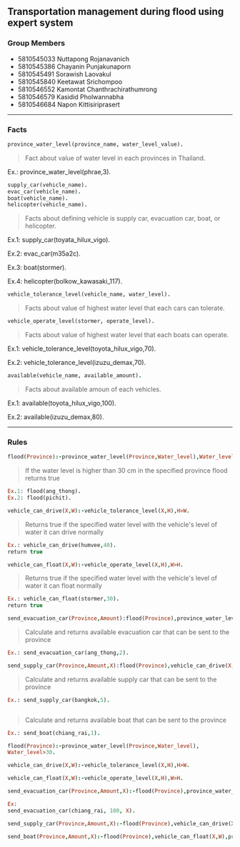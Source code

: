 
## Transportation management during flood using expert system

### Group Members
- 5810545033  Nuttapong   Rojanavanich
- 5810545386  Chayanin		Punjakunaporn
- 5810545491  Sorawish		Laovakul
- 5810545840  Keetawat		Srichompoo
- 5810546552  Kamontat		Chanthrachirathumrong
- 5810546579  Kasidid		  Pholwannabha
- 5810546684  Napon		    Kittisiriprasert

---

### Facts

```prolog
province_water_level(province_name, water_level_value).
```
> Fact about value of water level in each provinces in Thailand.

Ex.: province_water_level(phrae,3).

```prolog
supply_car(vehicle_name).
evac_car(vehicle_name).
boat(vehicle_name).
helicopter(vehicle_name).
```
> Facts about defining vehicle is supply car, evacuation car, boat, or helicopter.

Ex.1: supply_car(toyata_hilux_vigo).

Ex.2: evac_car(m35a2c).

Ex.3: boat(stormer).

Ex.4: helicopter(bolkow_kawasaki_117).

```prolog
vehicle_tolerance_level(vehicle_name, water_level).
```
> Facts about value of highest water level that each cars can tolerate.

```prolog
vehicle_operate_level(stormer, operate_level).
```
> Facts about value of highest water level that each boats can operate.

Ex.1: vehicle_tolerance_level(toyota_hilux_vigo,70).

Ex.2: vehicle_tolerance_level(izuzu_demax,70).

```prolog
available(vehicle_name, available_amount).
```
> Facts about available amoun of each vehicles.

Ex.1: available(toyota_hilux_vigo,100).

Ex.2: available(izuzu_demax,80).

---

### Rules

```prolog
flood(Province):-province_water_level(Province,Water_level),Water_level>30.
```
> If the water level is higher than 30 cm in the specified province flood returns true
```prolog
Ex.1: flood(ang_thong).
Ex.2: flood(pichit).
```

```prolog
vehicle_can_drive(X,W):-vehicle_tolerance_level(X,H),H>W.
```
> Returns true if the specified water level with the vehicle's level of water it can drive normally
```prolog
Ex.: vehicle_can_drive(humvee,40).
return true
```

```prolog
vehicle_can_float(X,W):-vehicle_operate_level(X,H),W>H.
```
> Returns true if the specified water level with the vehicle's level of water it can float normally
```prolog
Ex.: vehicle_can_float(stormer,30).
return true
```

```prolog
send_evacuation_car(Province,Amount):flood(Province),province_water_level(Province,W),evac_car(X),vehicle_can_drive(X,W),available(X,N),N>Amount.
```
> Calculate and returns available evacuation car that can be sent to the province
```prolog
Ex.: send_evacuation_car(ang_thong,2).
```

```prolog
send_supply_car(Province,Amount,X):flood(Province),vehicle_can_drive(X,W),supply_car(X),province_water_level(Province,W),available(X,N),N>Amount.
```
> Calculate and returns available supply car that can be sent to the province
```prolog 
Ex.: send_supply_car(bangkok,5).
```

```prolog send_boat(Province,Amount,X):flood(Province),vehicle_can_float(X,W),province_water_level(Province,W),boat(X),available(X,N),N>Amount.
```
> Calculate and returns available boat that can be sent to the province
```prolog 
Ex.: send_boat(chiang_rai,1).
```

```prolog
flood(Province):-province_water_level(Province,Water_level),
Water_level>30.
```

```prolog
vehicle_can_drive(X,W):-vehicle_tolerance_level(X,H),H>W.
```

```prolog
vehicle_can_float(X,W):-vehicle_operate_level(X,H),W>H.
```

```prolog
send_evacuation_car(Province,Amount,X):-flood(Province),province_water_level(Province,W),evac_car(X),vehicle_can_drive(X,W),available(X,N),N>Amount.

Ex:
send_evacuation_car(chiang_rai, 100, X).
```
```prolog
send_supply_car(Province,Amount,X):-flood(Province),vehicle_can_drive(X,W),supply_car(X),province_water_level(Province,W),available(X,N),N>Amount.
```
```prolog
send_boat(Province,Amount,X):-flood(Province),vehicle_can_float(X,W),province_water_level(Province,W),boat(X),available(X,N),N>Amount.
```
